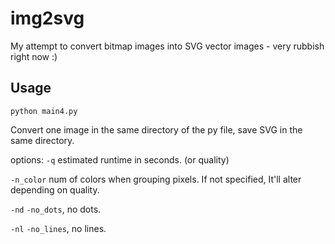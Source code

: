 # img2svg

My attempt to convert bitmap images into SVG vector images - very rubbish right now :)

## Usage

```
python main4.py
```

Convert one image in the same directory of the py file, save SVG in the same directory.

options:
`-q` estimated runtime in seconds. (or quality)

`-n_color` num of colors when grouping pixels. If not specified, It'll alter depending on quality.

`-nd` `-no_dots`, no dots.

`-nl` `-no_lines`, no lines.

